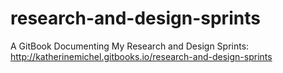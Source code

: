 # research-and-design-sprints
A GitBook Documenting My Research and Design Sprints: http://katherinemichel.gitbooks.io/research-and-design-sprints
